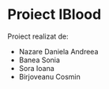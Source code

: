 # Proiect IBlood 

Proiect realizat de:
- Nazare Daniela Andreea
- Banea Sonia
- Sora Ioana
- Birjoveanu Cosmin

